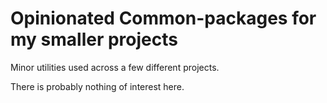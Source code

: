 # Opinionated Common-packages for my smaller projects

Minor utilities used across a few different projects.

There is probably nothing of interest here.



